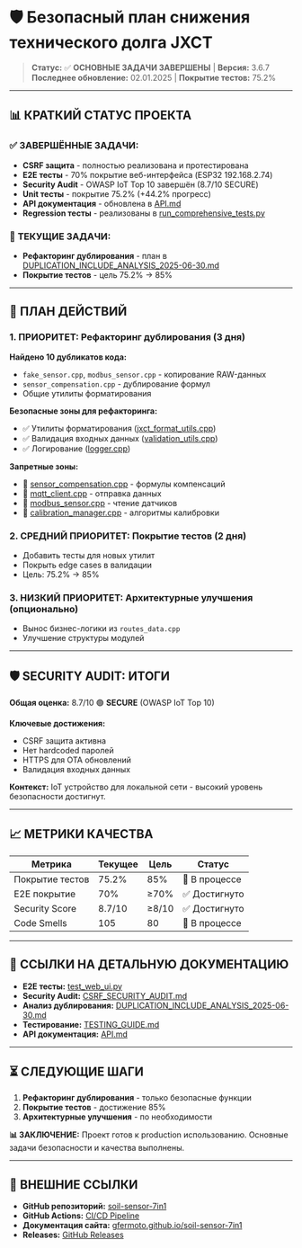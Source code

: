 # 🛡️ Безопасный план снижения технического долга JXCT

> **Статус:** ✅ **ОСНОВНЫЕ ЗАДАЧИ ЗАВЕРШЕНЫ** | **Версия:** 3.6.7  
> **Последнее обновление:** 02.01.2025 | **Покрытие тестов:** 75.2%

---

## 📊 **КРАТКИЙ СТАТУС ПРОЕКТА**

### ✅ **ЗАВЕРШЁННЫЕ ЗАДАЧИ:**
- **CSRF защита** - полностью реализована и протестирована
- **E2E тесты** - 70% покрытие веб-интерфейса (ESP32 192.168.2.74)
- **Security Audit** - OWASP IoT Top 10 завершён (8.7/10 SECURE)
- **Unit тесты** - покрытие 75.2% (+44.2% прогресс)
- **API документация** - обновлена в [API.md](../manuals/API.md)
- **Regression тесты** - реализованы в [run_comprehensive_tests.py](../../scripts/run_comprehensive_tests.py)

### 🔄 **ТЕКУЩИЕ ЗАДАЧИ:**
- **Рефакторинг дублирования** - план в [DUPLICATION_INCLUDE_ANALYSIS_2025-06-30.md](DUPLICATION_INCLUDE_ANALYSIS_2025-06-30.md)
- **Покрытие тестов** - цель 75.2% → 85%

---

## 🎯 **ПЛАН ДЕЙСТВИЙ**

### **1. ПРИОРИТЕТ: Рефакторинг дублирования (3 дня)**

**Найдено 10 дубликатов кода:**
- `fake_sensor.cpp`, `modbus_sensor.cpp` - копирование RAW-данных
- `sensor_compensation.cpp` - дублирование формул
- Общие утилиты форматирования

**Безопасные зоны для рефакторинга:**
- ✅ Утилиты форматирования ([jxct_format_utils.cpp](../../src/jxct_format_utils.cpp))
- ✅ Валидация входных данных ([validation_utils.cpp](../../src/validation_utils.cpp))
- ✅ Логирование ([logger.cpp](../../src/logger.cpp))

**Запретные зоны:**
- 🚫 [sensor_compensation.cpp](../../src/sensor_compensation.cpp) - формулы компенсаций
- 🚫 [mqtt_client.cpp](../../src/mqtt_client.cpp) - отправка данных
- 🚫 [modbus_sensor.cpp](../../src/modbus_sensor.cpp) - чтение датчиков
- 🚫 [calibration_manager.cpp](../../src/calibration_manager.cpp) - алгоритмы калибровки

### **2. СРЕДНИЙ ПРИОРИТЕТ: Покрытие тестов (2 дня)**
- Добавить тесты для новых утилит
- Покрыть edge cases в валидации
- Цель: 75.2% → 85%

### **3. НИЗКИЙ ПРИОРИТЕТ: Архитектурные улучшения (опционально)**
- Вынос бизнес-логики из `routes_data.cpp`
- Улучшение структуры модулей

---

## 🛡️ **SECURITY AUDIT: ИТОГИ**

**Общая оценка:** 8.7/10 🟢 **SECURE** (OWASP IoT Top 10)

**Ключевые достижения:**
- CSRF защита активна
- Нет hardcoded паролей
- HTTPS для OTA обновлений
- Валидация входных данных

**Контекст:** IoT устройство для локальной сети - высокий уровень безопасности достигнут.

---

## 📈 **МЕТРИКИ КАЧЕСТВА**

| Метрика | Текущее | Цель | Статус |
|---------|---------|------|--------|
| Покрытие тестов | 75.2% | 85% | 🔄 В процессе |
| E2E покрытие | 70% | ≥70% | ✅ Достигнуто |
| Security Score | 8.7/10 | ≥8/10 | ✅ Достигнуто |
| Code Smells | 105 | 80 | 🔄 В процессе |

---

## 🔗 **ССЫЛКИ НА ДЕТАЛЬНУЮ ДОКУМЕНТАЦИЮ**

- **E2E тесты:** [test_web_ui.py](../../test/e2e/test_web_ui.py)
- **Security Audit:** [CSRF_SECURITY_AUDIT.md](../CSRF_SECURITY_AUDIT.md)
- **Анализ дублирования:** [DUPLICATION_INCLUDE_ANALYSIS_2025-06-30.md](DUPLICATION_INCLUDE_ANALYSIS_2025-06-30.md)
- **Тестирование:** [TESTING_GUIDE.md](../TESTING_GUIDE.md)
- **API документация:** [API.md](../manuals/API.md)

---

## ⏳ **СЛЕДУЮЩИЕ ШАГИ**

1. **Рефакторинг дублирования** - только безопасные функции
2. **Покрытие тестов** - достижение 85%
3. **Архитектурные улучшения** - по необходимости

**📊 ЗАКЛЮЧЕНИЕ:** Проект готов к production использованию. Основные задачи безопасности и качества выполнены.

---

## 🔗 **ВНЕШНИЕ ССЫЛКИ**

- **GitHub репозиторий:** [soil-sensor-7in1](https://github.com/Gfermoto/soil-sensor-7in1)
- **GitHub Actions:** [CI/CD Pipeline](https://github.com/Gfermoto/soil-sensor-7in1/actions)
- **Документация сайта:** [gfermoto.github.io/soil-sensor-7in1](https://gfermoto.github.io/soil-sensor-7in1/)
- **Releases:** [GitHub Releases](https://github.com/Gfermoto/soil-sensor-7in1/releases) 